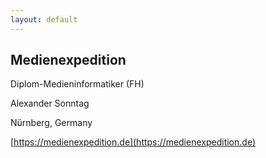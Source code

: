 ```yaml
---
layout: default
---
```


## Medienexpedition 

Diplom-Medieninformatiker (FH)

Alexander Sonntag

Nürnberg, Germany

[https://medienexpedition.de](https://medienexpedition.de)